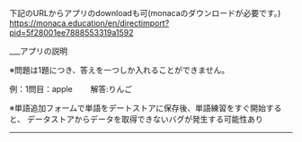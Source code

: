 
下記のURLからアプリのdownloadも可(monacaのダウンロードが必要です。)
https://monaca.education/en/directimport?pid=5f28001ee7888553319a1592



___アプリの説明

※問題は1題につき、答えを一つしか入れることができません。

例：1問目：apple　 　解答:りんご

※単語追加フォームで単語をデートストアに保存後、単語練習をすぐ開始すると、
 データストアからデータを取得できないバグが発生する可能性あり
 
___

